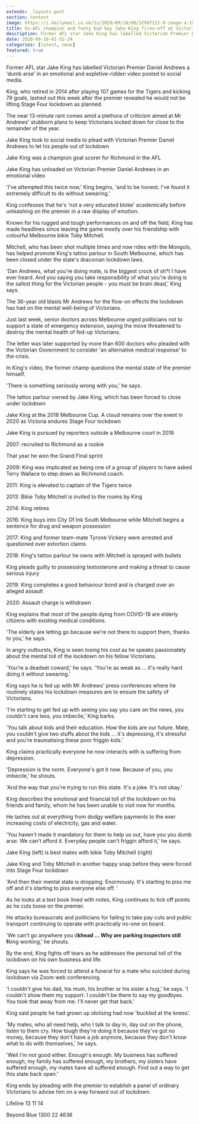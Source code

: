```yaml
---
extends: _layouts.post
section: content
image: https://i.dailymail.co.uk/1s/2020/09/10/00/32987122-0-image-a-19_1599695141506.jpg 
title: Ex-AFL champion and footy bad boy Jake King fires-off at Victorian Premier Daniel Andrews 
description: Former AFL star Jake King has labelled Victorian Premier Daniel Andrews a dumb arse in an emotional and expletive-ridden video posted to social media.  
date: 2020-09-10-01-52-24 
categories: [latest, news] 
featured: true 
--- 
```

Former AFL star Jake King has labelled Victorian Premier Daniel Andrews a 'dumb arse' in an emotional and expletive-ridden video posted to social media. 

King, who retired in 2014 after playing 107 games for the Tigers and kicking 79 goals, lashed out this week after the premier revealed he would not be lifting Stage Four lockdown as planned. 

The near 13-minute rant comes amid a plethora of criticism aimed at Mr Andrews' stubborn plans to keep Victorians locked down for close to the remainder of the year. 

Jake King took to social media to plead with Victorian Premier Daniel Andrews to let his people out of lockdown

Jake King was a champion goal scorer for Richmond in the AFL

Jake King has unloaded on Victorian Premier Daniel Andrews in an emotional video 

'I've attempted this twice now,' King begins, 'and to be honest, I've found it extremely difficult to do without swearing.'

King confesses that he's 'not a very educated bloke' academically before unleashing on the premier in a raw display of emotion.

Known for his rugged and tough performances on and off the field, King has made headlines since leaving the game mostly over his friendship with colourful Melbourne bikie Toby Mitchell. 

Mitchell, who has been shot multiple times and now rides with the Mongols, has helped promote King's tattoo parlour in South Melbourne, which has been closed under the state's draconian lockdown laws. 

'Dan Andrews, what you're doing mate, is the biggest crock of sh*t I have ever heard. And you saying you take responsibility of what you're doing is the safest thing for the Victorian people - you must be brain dead,' King says.

The 36-year old blasts Mr Andrews for the flow-on effects the lockdown has had on the mental well-being of Victorians. 

Just last week, senior doctors across Melbourne urged politicians not to support a state of emergency extension, saying the move threatened to destroy the mental health of fed-up Victorians.

The letter was later supported by more than 600 doctors who pleaded with the Victorian Government to consider 'an alternative medical response' to the crisis. 

In King's video, the former champ questions the mental state of the premier himself. 

'There is something seriously wrong with you,' he says. 

The tattoo parlour owned by Jake King, which has been forced to close under lockdown

Jake King at the 2018 Melbourne Cup. A cloud remains over the event in 2020 as Victoria endures Stage Four lockdown

Jake King is pursued by reporters outside a Melbourne court in 2018

2007: recruited to Richmond as a rookie 

That year he won the Grand Final sprint

2009: King was implicated as being one of a group of players to have asked Terry Wallace to step down as Richmond coach.

2011: King is elevated to captain of the Tigers twice

2013: Bikie Toby Mitchell is invited to the rooms by King  

2014: King retires

2016: King buys into City Of Ink South Melbourne while Mitchell begins a sentence for drug and weapon possession

2017: King and former team-mate Tyrone Vickery were arrested and questioned over extortion claims

2018: King's tattoo parlour he owns with Mitchell is sprayed with bullets

King pleads guilty to possessing testosterone and making a threat to cause serious injury

2019: King completes a good behaviour bond and is charged over an alleged assault

2020: Assault charge is withdrawn 



King explains that most of the people dying from COVID-19 are elderly citizens with existing medical conditions. 

'The elderly are letting go because we're not there to support them, thanks to you,' he says. 

In angry outbursts, King is seen losing his cool as he speaks passionately about the mental toll of the lockdown on his fellow Victorians. 

'You're a deadset coward,' he says. 'You're as weak as ... it's really hard doing it without swearing.'

King says he is fed up with Mr Andrews' press conferences where he routinely states his lockdown measures are to ensure the safety of Victorians.  

'I'm starting to get fed up with seeing you say you care on the news, you couldn't care less, you imbecile,' King barks. 

'You talk about kids and their education. How the kids are our future. Mate, you couldn't give two stuffs about the kids ... it's depressing, it's stressful and you're traumatising these poor friggin kids.'

King claims practically everyone he now interacts with is suffering from depression. 

'Depression is the norm. Everyone's got it now. Because of you, you imbecile,' he shouts. 

'And the way that you're trying to run this state. It's a joke. It's not okay.'

King describes the emotional and financial toll of the lockdown on his friends and family, whom he has been unable to visit now for months. 

He lashes out at everything from dodgy welfare payments to the ever increasing costs of electricity, gas and water. 

'You haven't made it mandatory for them to help us out, have you you dumb arse. We can't afford it. Everyday people can't friggin afford it,' he says. 

Jake King (left) is best mates with bikie Toby Mitchell (right) 

Jake King and Toby Mitchell in another happy snap before they were forced into Stage Four lockdown

'And then their mental state is dropping. Enormously. It's starting to piss me off and it's starting to piss everyone else off. '

As he looks at a text book lined with notes, King continues to tick off points as he cuts loose on the premier. 

He attacks bureaucrats and politicians for failing to take pay cuts and public transport continuing to operate with practically no-one on board. 

'We can't go anywhere you d**khead ... Why are parking inspectors still f**king working,' he shouts.  

By the end, King fights off tears as he addresses the personal toll of the lockdown on his own business and life. 

King says he was forced to attend a funeral for a mate who suicided during lockdown via Zoom web conferencing. 

'I couldn't give his dad, his mum, his brother or his sister a hug,' he says. 'I couldn't show them my support. I couldn't be there to say my goodbyes. You took that away from me. I'll never get that back.'

King said people he had grown up idolising had now 'buckled at the knees'. 

'My mates, who all need help, who I talk to day in, day out on the phone, listen to them cry. How tough they're doing it because they've got no money, because they don't have a job anymore, because they don't know what to do with themselves,' he says. 

'Well I'm not good either. Enough's enough. My business has suffered enough, my family has suffered enough, my brothers, my sisters have suffered enough, my mates have all suffered enough. Find out a way to get this state back open.'

King ends by pleading with the premier to establish a panel of ordinary Victorians to advise him on a way forward out of lockdown. 

Lifeline 13 11 14

Beyond Blue 1300 22 4636

